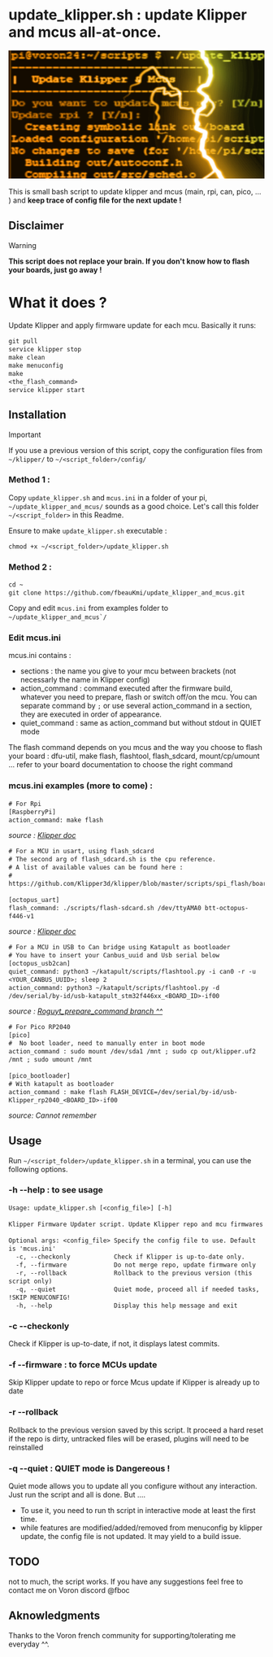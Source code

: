# update_klipper.sh : update Klipper and mcus all-at-once.

![sreenshot](./images/media.png)

This is small bash script to update klipper and mcus (main, rpi, can, pico, ... ) and **keep trace of config file for the next update !**

## Disclaimer
>[!WARNING] 
**This script does not replace your brain. If you don't know how to flash your boards, just go away !**

# What it does ?
Update Klipper and apply firmware update for each mcu. Basically it runs:
```
git pull
service klipper stop
make clean
make menuconfig
make
<the_flash_command>
service klipper start
```

## Installation

>[!IMPORTANT] 
>If you use a previous version of this script, copy the configuration files from ``~/klipper/`` to ``~/<script_folder>/config/``

### Method 1 :
Copy ``update_klipper.sh`` and ``mcus.ini`` in a folder of your pi, ``~/update_klipper_and_mcus/`` sounds as a good choice. Let's call this folder ``~/<script_folder>`` in this Readme.

Ensure to make ``update_klipper.sh`` executable : 
```
chmod +x ~/<script_folder>/update_klipper.sh
```
### Method 2 : 
```
cd ~
git clone https://github.com/fbeauKmi/update_klipper_and_mcus.git
```

Copy and edit ``mcus.ini`` from examples folder to ``~/update_klipper_and_mcus`/``

### Edit mcus.ini

mcus.ini contains : 
- sections : the name you give to your mcu between brackets (not necessarly the name in Klipper config)
- action_command : command executed after the firmware build, whatever you need to prepare, flash or switch off/on the mcu. You can separate command by ``;`` or use several action_command in a section, they are executed in order of appearance.
- quiet_command : same as action_command but without stdout in QUIET mode 

The flash command depends on you mcus and the way you choose to flash your board : dfu-util, make flash, flashtool, flash_sdcard, mount/cp/umount ... refer to your board documentation to choose the right command

### mcus.ini examples (more to come) : 
```
# For Rpi
[RaspberryPi]
action_command: make flash
```
_source : [Klipper doc](https://www.klipper3d.org/RPi_microcontroller.html#building-the-micro-controller-code)_

```
# For a MCU in usart, using flash_sdcard
# The second arg of flash_sdcard.sh is the cpu reference.
# A list of available values can be found here :
# https://github.com/Klipper3d/klipper/blob/master/scripts/spi_flash/board_defs.py

[octopus_uart]
flash_command: ./scripts/flash-sdcard.sh /dev/ttyAMA0 btt-octopus-f446-v1
```
_source : [Klipper doc](https://www.klipper3d.org/SDCard_Updates.html)_

```
# For a MCU in USB to Can bridge using Katapult as bootloader
# You have to insert your Canbus_uuid and Usb serial below
[octopus_usb2can]
quiet_command: python3 ~/katapult/scripts/flashtool.py -i can0 -r -u <YOUR_CANBUS_UUID>; sleep 2
action_command: python3 ~/katapult/scripts/flashtool.py -d /dev/serial/by-id/usb-katapult_stm32f446xx_<BOARD_ID>-if00
```
_source : [Roguyt_prepare_command branch ^^](../roguyt_prepare_command/mcus.ini)_

```
# For Pico RP2040
[pico]
#  No boot loader, need to manually enter in boot mode
action_command : sudo mount /dev/sda1 /mnt ; sudo cp out/klipper.uf2 /mnt ; sudo umount /mnt

[pico_bootloader]
# With katapult as bootloader
action_command : make flash FLASH_DEVICE=/dev/serial/by-id/usb-Klipper_rp2040_<BOARD_ID>-if00
```
_source: Cannot remember_

## Usage

Run ``~/<script_folder>/update_klipper.sh`` in a terminal, you can use the following options.

### -h --help : to see usage

```
Usage: update_klipper.sh [<config_file>] [-h]

Klipper Firmware Updater script. Update Klipper repo and mcu firmwares

Optional args: <config_file> Specify the config file to use. Default is 'mcus.ini'
  -c, --checkonly            Check if Klipper is up-to-date only.
  -f, --firmware             Do not merge repo, update firmware only
  -r, --rollback             Rollback to the previous version (this script only)
  -q, --quiet                Quiet mode, proceed all if needed tasks, !SKIP MENUCONFIG! 
  -h, --help                 Display this help message and exit
```
### -c --checkonly
Check if Klipper is up-to-date, if not, it displays latest commits.
### -f --firmware : to force MCUs update
Skip Klipper update to repo or force Mcus update if Klipper is already up to date 
### -r --rollback
Rollback to the previous version saved by this script. It proceed a hard reset if the repo is dirty, untracked files will be erased, plugins will need to be reinstalled 
### -q --quiet : QUIET mode is Dangereous !

Quiet mode allows you to update all you configure without any interaction. Just run the script and all is done. But ....
- To use it, you need to run th script in interactive mode at least the first time.
- while features are modified/added/removed from menuconfig by klipper update, the config file is not updated. It may yield to a build issue.

## TODO
not to much, the script works. If you have any suggestions feel free to contact me on Voron discord @fboc
## Aknowledgments
Thanks to the Voron french community for supporting/tolerating me everyday ^^.